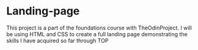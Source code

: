 # Landing-page

This project is a part of the foundations course with TheOdinProject.
I will be using HTML and CSS to create a full landing page demonstrating the skills I have acquired so far through TOP